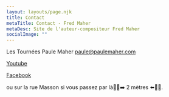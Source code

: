 ```yaml
---
layout: layouts/page.njk
title: Contact
metaTitle: Contact - Fred Maher
metaDesc: Site de l'auteur-compositeur Fred Maher
socialImage: ""
---
```

Les Tournées Paule Maher
[paule@paulemaher.com](mailto:paule@paulemaher.com)  
  
[Youtube](https://www.youtube.com/channel/UCa6Mu7rVQ7BOkmsXrAFZRXQ/videos)  

 <a href="https://www.facebook.com/Fred-Maher-Musique-111646130594143/" target="_blank" rel="noreferrer">Facebook</a>  

ou sur la rue Masson si vous passez par là🚶‍♀️➡️ 2 mètres ⬅️🚶‍♂️.

